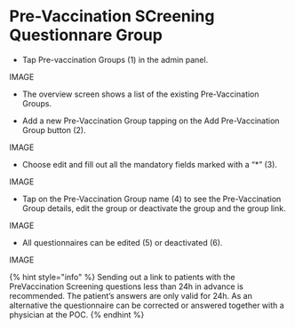 # Pre-Vaccination SCreening Questionnare Group

- Tap Pre-vaccination Groups (1) in the admin panel. 

IMAGE

- The overview screen shows a list of the existing Pre-Vaccination Groups. 

- Add a new Pre-Vaccination Group tapping on the Add Pre-Vaccination Group button (2). 

IMAGE

- Choose edit and fill out all the mandatory fields marked with a “*” (3). 

IMAGE

- Tap on the Pre-Vaccination Group name (4) to see the Pre-Vaccination Group details, edit the group or deactivate the group and the group link. 

IMAGE

- All questionnaires can be edited (5) or deactivated (6). 

IMAGE

{% hint style="info" %} Sending out a link to patients with the PreVaccination Screening questions less than 24h in advance is recommended. The patient’s 
answers are only valid for 24h. As an alternative the questionnaire can be corrected or answered together with a physician at the POC. {% endhint %}


